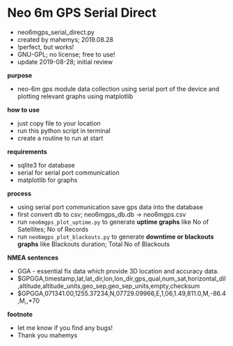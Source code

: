 # Neo 6m GPS Serial Direct

- neo6mgps_serial_direct.py
- created by mahemys; 2019.08.28
- !perfect, but works!
- GNU-GPL; no license; free to use!
- update 2019-08-28; initial review

**purpose**
- neo-6m gps module data collection using serial port of the device and plotting relevant graphs using matplotlib

**how to use**
- just copy file to your location
- run this python script in terminal
- create a routine to run at start

**requirements**
- sqlite3 for database
- serial for serial port communication
- matplotlib for graphs

**process**
- using serial port communication save gps data into the database
- first convert db to csv; neo6mgps_db.db -> neo6mgps.csv
- run `neo6mgps_plot_uptime.py` to generate **uptime graphs** like No of Satellites; No of Records
- run `neo6mgps_plot_blackouts.py` to generate **downtime or blackouts graphs** like Blackouts duration; Total No of Blackouts

**NMEA sentences**
- GGA - essential fix data which provide 3D location and accuracy data.
- $GPGGA,timestamp,lat,lat_dir,lon,lon_dir,gps_qual,num_sat,horizontal_dil,altitude,altitude_units,geo_sep,geo_sep_units,empty,checksum
- $GPGGA,071341.00,1255.37234,N,07729.09966,E,1,06,1.49,811.0,M,-86.4,M,,*70

**footnote**
- let me know if you find any bugs!
- Thank you mahemys
